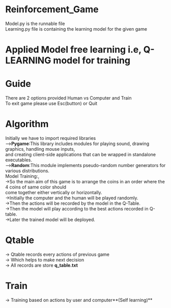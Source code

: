 # Reinforcement_Game
Model.py is the runnable file<br/>
Learning.py file is containing the learning model for the given game
# Applied Model free learning i.e, Q-LEARNING model for training

# Guide
There are 2 options provided Human vs Computer and Train<br/>
To exit game please use Esc(button) or Quit <br/>

# Algorithm
Initially we have to import required libraries<br/>
-->**Pygame**:This library includes modules for playing sound, drawing graphics, handling mouse inputs,<br/>
          and creating client-side applications that can be wrapped in standalone executables.<br/>
-->**Random**:This module implements pseudo-random number generators for various distributions.<br/>
Model Training:,<br/>
->So the main aim of this game is to arrange the coins in an order where the 4 coins of same color should<br/>
come together either vertically or horizontally.<br/>
->Initially the computer and the human will be played randomly.<br/>
->Then the actions will be recorded by the model in the Q-Table.<br/> 
->Then the model will play according to the best actions recorded in Q-table.<br/>
->Later the trained model will be deployed.<br/>

# Qtable 
-> Qtable records every actions of previous game<br/>
-> Which helps to make next decision <br/>
-> All records are store **q_table.txt**<br/>

# Train
-> Training based on actions by user and computer**(Self learning)**

